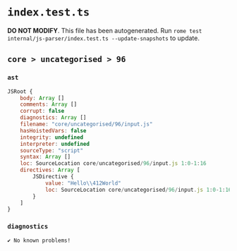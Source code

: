 # `index.test.ts`

**DO NOT MODIFY**. This file has been autogenerated. Run `rome test internal/js-parser/index.test.ts --update-snapshots` to update.

## `core > uncategorised > 96`

### `ast`

```javascript
JSRoot {
	body: Array []
	comments: Array []
	corrupt: false
	diagnostics: Array []
	filename: "core/uncategorised/96/input.js"
	hasHoistedVars: false
	integrity: undefined
	interpreter: undefined
	sourceType: "script"
	syntax: Array []
	loc: SourceLocation core/uncategorised/96/input.js 1:0-1:16
	directives: Array [
		JSDirective {
			value: "Hello\\412World"
			loc: SourceLocation core/uncategorised/96/input.js 1:0-1:16
		}
	]
}
```

### `diagnostics`

```
✔ No known problems!

```
